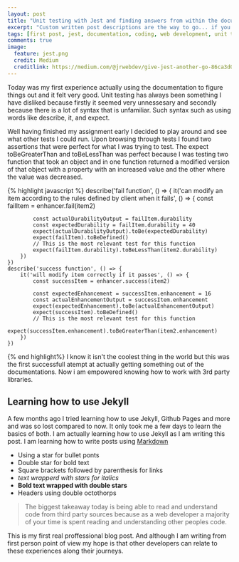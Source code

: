 ```yaml
---
layout: post
title: "Unit testing with Jest and finding answers from within the documentation"
excerpt: "Custom written post descriptions are the way to go... if you're not lazy."
tags: [first post, jest, documentation, coding, web development, unit testing, test]
comments: true
image:
  feature: jest.png
  credit: Medium
  creditlink: https://medium.com/@jrwebdev/give-jest-another-go-86ca3d00f75
---
```


Today was my first experience actually using the documentation to figure things out and it felt very good. Unit testing has always been something I have disliked because firstly it seemed very unnessesary and secondly because there is a lot of syntax that is unfamiliar. Such syntax such as using words like describe, it, and expect. 

Well having finished my assignment early I decided to play around and see what other tests I could run. Upon browsing through tests I found two assertions that were perfect for what I was trying to test. The expect toBeGreaterThan and toBeLessThan was perfect because I was testing two function that took an object and in one function returned a modified version of that object with a property with an increased value and the other where the value was decreased.

{% highlight javascript %}
describe('fail function', () => {
        it('can modify an item according to the rules defined by client when it fails', () => {
            const failItem = enhancer.fail(item2)

            const actualDurabilityOutput = failItem.durability
            const expectedDurability = failItem.durability = 40
            expect(actualDurabilityOutput).toBe(expectedDurability)
            expect(failItem).toBeDefined()
            // This is the most relevant test for this function
            expect(failItem.durability).toBeLessThan(item2.durability)
        })
    })
    describe('success function', () => {
        it('will modify item correctly if it passes', () => {
            const successItem = enhancer.success(item2)

            const expectedEnhancement = successItem.enhancement = 16
            const actualEnhancementOutput = successItem.enhancement
            expect(expectedEnhancement).toBe(actualEnhancementOutput)
            expect(successItem).toBeDefined()
            // This is the most relevant test for this function
            expect(successItem.enhancement).toBeGreaterThan(item2.enhancement)
        })
    })
{% end highlight%}
I know it isn't the coolest thing in the world but this was the first successfull atempt at actually getting something out of the documentations. Now i am empowered knowing how to work with 3rd party libraries.
## Learning how to use Jekyll

A few months ago I tried learning how to use Jekyll, Github Pages and more and was so lost compared to now. It only took me a few days to learn the basics of both. I am actually learning how to use Jekyll as I am writing this post. I am learning how to write posts using [Markdown](https://daringfireball.net/projects/markdown/)




* Using a star for bullet ponts
* Double star for bold text
* Square brackets followed by parenthesis for links
* *text wrapperd with stars for italics*
*  **Bold text wrapped with double stars**
* Headers using double octothorps

> The biggest takeaway today is being able to read and understand code from third party sources because as a web developer a majority of your time is spent reading and understanding other peoples code.

This is my first real proffessional blog post. And although I am writing from first person point of view my hope is that other developers can relate to these experiences along their journeys.



[^1]: Texture image courtesty of [Lovetextures](http://www.lovetextures.com/)
